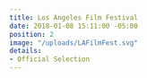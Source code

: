 ```yaml
---
title: Los Angeles Film Festival
date: 2018-01-08 15:11:00 -05:00
position: 2
image: "/uploads/LAFilmFest.svg"
details:
- Official Selection
---
```



